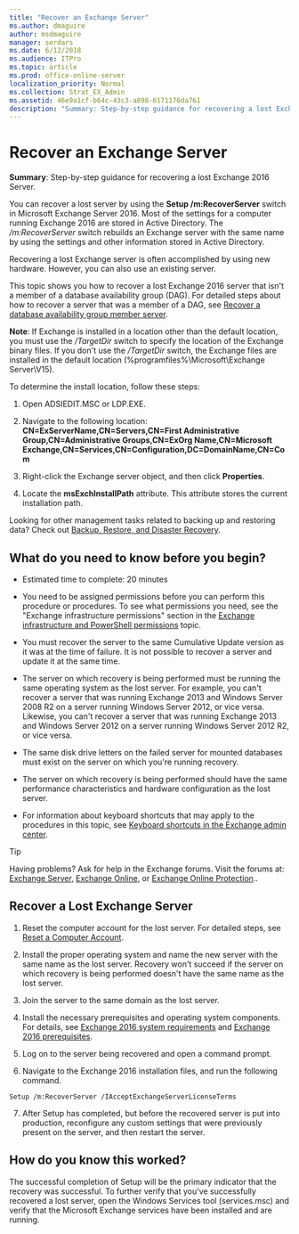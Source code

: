 ```yaml
---
title: "Recover an Exchange Server"
ms.author: dmaguire
author: msdmaguire
manager: serdars
ms.date: 6/12/2018
ms.audience: ITPro
ms.topic: article
ms.prod: office-online-server
localization_priority: Normal
ms.collection: Strat_EX_Admin
ms.assetid: 46e9a1cf-b64c-43c3-a898-6171176da761
description: "Summary: Step-by-step guidance for recovering a lost Exchange 2016 Server."
---
```


# Recover an Exchange Server

 **Summary**: Step-by-step guidance for recovering a lost Exchange 2016 Server.
  
You can recover a lost server by using the **Setup /m:RecoverServer** switch in Microsoft Exchange Server 2016. Most of the settings for a computer running Exchange 2016 are stored in Active Directory. The  _/m:RecoverServer_ switch rebuilds an Exchange server with the same name by using the settings and other information stored in Active Directory. 
  
Recovering a lost Exchange server is often accomplished by using new hardware. However, you can also use an existing server.
  
This topic shows you how to recover a lost Exchange 2016 server that isn't a member of a database availability group (DAG). For detailed steps about how to recover a server that was a member of a DAG, see [Recover a database availability group member server](recover-dag-member-servers.md).
  
 **Note**: If Exchange is installed in a location other than the default location, you must use the  _/TargetDir_ switch to specify the location of the Exchange binary files. If you don't use the  _/TargetDir_ switch, the Exchange files are installed in the default location (%programfiles%\Microsoft\Exchange Server\V15). 
  
To determine the install location, follow these steps:
  
1. Open ADSIEDIT.MSC or LDP.EXE.
    
2. Navigate to the following location: **CN=ExServerName,CN=Servers,CN=First Administrative Group,CN=Administrative Groups,CN=ExOrg Name,CN=Microsoft Exchange,CN=Services,CN=Configuration,DC=DomainName,CN=Com**
    
3. Right-click the Exchange server object, and then click **Properties**.
    
4. Locate the **msExchInstallPath** attribute. This attribute stores the current installation path. 
    
Looking for other management tasks related to backing up and restoring data? Check out [Backup, Restore, and Disaster Recovery](http://technet.microsoft.com/library/394fc4ed-fa02-41fa-9159-cc2754ff8875.aspx).
  
## What do you need to know before you begin?

- Estimated time to complete: 20 minutes
    
- You need to be assigned permissions before you can perform this procedure or procedures. To see what permissions you need, see the "Exchange infrastructure permissions" section in the [Exchange infrastructure and PowerShell permissions](../../permissions/feature-permissions/infrastructure-permissions.md) topic. 
    
- You must recover the server to the same Cumulative Update version as it was at the time of failure. It is not possible to recover a server and update it at the same time.
    
- The server on which recovery is being performed must be running the same operating system as the lost server. For example, you can't recover a server that was running Exchange 2013 and Windows Server 2008 R2 on a server running Windows Server 2012, or vice versa. Likewise, you can't recover a server that was running Exchange 2013 and Windows Server 2012 on a server running Windows Server 2012 R2, or vice versa.
    
- The same disk drive letters on the failed server for mounted databases must exist on the server on which you're running recovery.
    
- The server on which recovery is being performed should have the same performance characteristics and hardware configuration as the lost server.
    
- For information about keyboard shortcuts that may apply to the procedures in this topic, see [Keyboard shortcuts in the Exchange admin center](../../about-documentation/eac-keyboard-shortcuts.md).
    
> [!TIP]
> Having problems? Ask for help in the Exchange forums. Visit the forums at: [Exchange Server](https://go.microsoft.com/fwlink/p/?linkId=60612), [Exchange Online](https://go.microsoft.com/fwlink/p/?linkId=267542), or [Exchange Online Protection](https://go.microsoft.com/fwlink/p/?linkId=285351).. 
  
## Recover a Lost Exchange Server

1. Reset the computer account for the lost server. For detailed steps, see [Reset a Computer Account](https://go.microsoft.com/fwlink/p/?linkId=165388).
    
2. Install the proper operating system and name the new server with the same name as the lost server. Recovery won't succeed if the server on which recovery is being performed doesn't have the same name as the lost server.
    
3. Join the server to the same domain as the lost server.
    
4. Install the necessary prerequisites and operating system components. For details, see [Exchange 2016 system requirements](../../plan-and-deploy/system-requirements.md) and [Exchange 2016 prerequisites](../../plan-and-deploy/prerequisites.md).
    
5. Log on to the server being recovered and open a command prompt.
    
6. Navigate to the Exchange 2016 installation files, and run the following command.
    
  ```
  Setup /m:RecoverServer /IAcceptExchangeServerLicenseTerms
  ```

7. After Setup has completed, but before the recovered server is put into production, reconfigure any custom settings that were previously present on the server, and then restart the server.
    
## How do you know this worked?

The successful completion of Setup will be the primary indicator that the recovery was successful. To further verify that you've successfully recovered a lost server, open the Windows Services tool (services.msc) and verify that the Microsoft Exchange services have been installed and are running.
  

